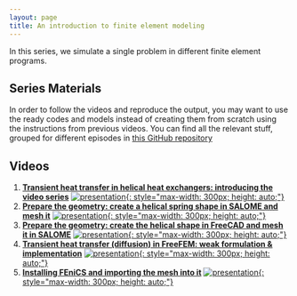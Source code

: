 ```yaml
---
layout: page
title: An introduction to finite element modeling
---
```


In this series, we simulate a single problem in different finite element programs.

## Series Materials

In order to follow the videos and reproduce the output, you may want to use the ready codes and models instead of creating them from scratch using the instructions from previous videos. You can find all the relevant stuff, grouped for different episodes in [this GitHub repository](https://github.com/TuxRiders/finite-element-intro)

## Videos

1. [**Transient heat transfer in helical heat exchangers: introducing the video series**](https://www.youtube.com/watch?v=U6-zYNNCf9U)
[![presentation](http://img.youtube.com/vi/U6-zYNNCf9U/0.jpg){: style="max-width: 300px; height: auto;"}](https://www.youtube.com/watch?v=U6-zYNNCf9U)
2. [**Prepare the geometry: create a helical spring shape in SALOME and mesh it**](https://www.youtube.com/watch?v=WZ5OxNwBfGA)
[![presentation](http://img.youtube.com/vi/WZ5OxNwBfGA/0.jpg){: style="max-width: 300px; height: auto;"}](https://www.youtube.com/watch?v=WZ5OxNwBfGA)
3. [**Prepare the geometry: create the helical shape in FreeCAD and mesh it in SALOME**](https://www.youtube.com/watch?v=TQ5Z9rH7Gc0)
[![presentation](http://img.youtube.com/vi/TQ5Z9rH7Gc0/0.jpg){: style="max-width: 300px; height: auto;"}](https://www.youtube.com/watch?v=TQ5Z9rH7Gc0)
4. [**Transient heat transfer (diffusion) in FreeFEM: weak formulation & implementation**](https://www.youtube.com/watch?v=cyH2k30szZE)
[![presentation](http://img.youtube.com/vi/cyH2k30szZE/0.jpg){: style="max-width: 300px; height: auto;"}](https://www.youtube.com/watch?v=cyH2k30szZE)
5. [**Installing FEniCS and importing the mesh into it**](https://www.youtube.com/watch?v=XnfvXn9bF4Y)
[![presentation](http://img.youtube.com/vi/XnfvXn9bF4Y/0.jpg){: style="max-width: 300px; height: auto;"}](https://www.youtube.com/watch?v=XnfvXn9bF4Y)